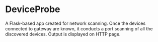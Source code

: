 # DeviceProbe
A Flask-based app created for network scanning. Once the devices connected to gateway are known, it conducts a port scanning of all the discovered devices. Output is displayed on HTTP page.
